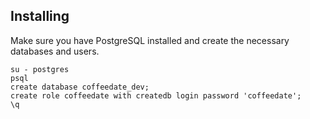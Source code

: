 ## Installing

Make sure you have PostgreSQL installed and create the necessary databases and users.

```
su - postgres
psql
create database coffeedate_dev;
create role coffeedate with createdb login password 'coffeedate';
\q
```
